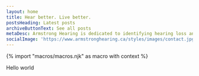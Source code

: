 ```yaml
---
layout: home
title: Hear better. Live better.
postsHeading: Latest posts
archiveButtonText: See all posts
metaDesc: Armstrong Hearing is dedicated to identifying hearing loss and ear-related disorders, and providing appropriate hearing solutions.
socialImage: 'https://www.armstronghearing.ca/styles/images/contact.jpg'
---
```

<!-- do not delete -->
{% import "macros/macros.njk" as macro with context %}
<!-- do not delete --> 

Hello world